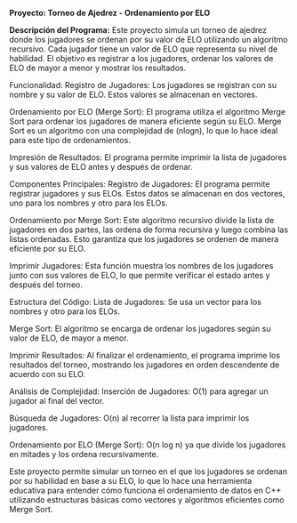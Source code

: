 ****Proyecto: Torneo de Ajedrez - Ordenamiento por ELO****

**Descripción del Programa:**
Este proyecto simula un torneo de ajedrez donde los jugadores se ordenan por su valor de ELO utilizando un algoritmo recursivo. Cada jugador tiene un valor de ELO que representa su nivel de habilidad. El objetivo es registrar a los jugadores, ordenar los valores de ELO de mayor a menor y mostrar los resultados.

Funcionalidad:
Registro de Jugadores: Los jugadores se registran con su nombre y su valor de ELO. Estos valores se almacenan en vectores.

Ordenamiento por ELO (Merge Sort): El programa utiliza el algoritmo Merge Sort para ordenar los jugadores de manera eficiente según su ELO. Merge Sort es un algoritmo con una complejidad de (nlogn), lo que lo hace ideal para este tipo de ordenamientos.

Impresión de Resultados: El programa permite imprimir la lista de jugadores y sus valores de ELO antes y después de ordenar.

Componentes Principales:
Registro de Jugadores: El programa permite registrar jugadores y sus ELOs. Estos datos se almacenan en dos vectores, uno para los nombres y otro para los ELOs.

Ordenamiento por Merge Sort: Este algoritmo recursivo divide la lista de jugadores en dos partes, las ordena de forma recursiva y luego combina las listas ordenadas. Esto garantiza que los jugadores se ordenen de manera eficiente por su ELO.

Imprimir Jugadores: Esta función muestra los nombres de los jugadores junto con sus valores de ELO, lo que permite verificar el estado antes y después del torneo.

Estructura del Código:
Lista de Jugadores: Se usa un vector para los nombres y otro para los ELOs.

Merge Sort: El algoritmo se encarga de ordenar los jugadores según su valor de ELO, de mayor a menor.

Imprimir Resultados: Al finalizar el ordenamiento, el programa imprime los resultados del torneo, mostrando los jugadores en orden descendente de acuerdo con su ELO.

Análisis de Complejidad:
Inserción de Jugadores: O(1) para agregar un jugador al final del vector.

Búsqueda de Jugadores: O(n) al recorrer la lista para imprimir los jugadores.

Ordenamiento por ELO (Merge Sort): O(n log n) ya que divide los jugadores en mitades y los ordena recursivamente.

Este proyecto permite simular un torneo en el que los jugadores se ordenan por su habilidad en base a su ELO, lo que lo hace una herramienta educativa para entender cómo funciona el ordenamiento de datos en C++ utilizando estructuras básicas como vectores y algoritmos eficientes como Merge Sort.
